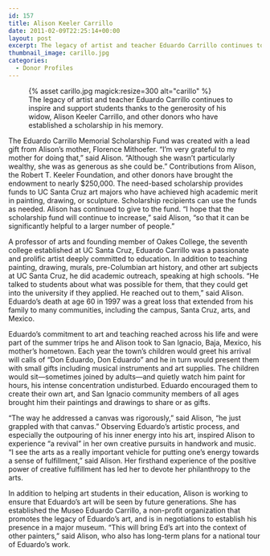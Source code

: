 ```yaml
---
id: 157
title: Alison Keeler Carrillo
date: 2011-02-09T22:25:14+00:00
layout: post
excerpt: The legacy of artist and teacher Eduardo Carrillo continues to inspire and support students thanks to the generosity of his widow, Alison Keeler Carrillo, and other donors who have established a scholarship in his memory. “The scholarship is a way for Ed’s vision and values to be carried forward,” said Alison. “He did all kinds of things that really inspired his students to take their art seriously. He not only was a great painter, he was a great teacher.”
thumbnail_image: carillo.jpg
categories:
  - Donor Profiles
---
```

<figure class="inline-image right">
{% asset carillo.jpg magick:resize=300 alt="carillo" %}<figcaption>The legacy of artist and teacher Eduardo Carrillo continues to inspire and support students thanks to the generosity of his widow, Alison Keeler Carrillo, and other donors who have established a scholarship in his memory.</figcaption></figure>

The Eduardo Carrillo Memorial Scholarship Fund was created with a lead gift from Alison’s mother, Florence Mithoefer. “I’m very grateful to my mother for doing that,” said Alison. “Although she wasn’t particularly wealthy, she was as generous as she could be.” Contributions from Alison, the Robert T. Keeler Foundation, and other donors have brought the endowment to nearly $250,000. The need-based scholarship provides funds to UC Santa Cruz art majors who have achieved high academic merit in painting, drawing, or sculpture. Scholarship recipients can use the funds as needed. Alison has continued to give to the fund. “I hope that the scholarship fund will continue to increase,” said Alison, “so that it can be significantly helpful to a larger number of people.&#8221;

A professor of arts and founding member of Oakes College, the seventh college established at UC Santa Cruz, Eduardo Carrillo was a passionate and prolific artist deeply committed to education. In addition to teaching painting, drawing, murals, pre-Columbian art history, and other art subjects at UC Santa Cruz, he did academic outreach, speaking at high schools. “He talked to students about what was possible for them, that they could get into the university if they applied. He reached out to them,” said Alison. Eduardo’s death at age 60 in 1997 was a great loss that extended from his family to many communities, including the campus, Santa Cruz, arts, and Mexico.

Eduardo’s commitment to art and teaching reached across his life and were part of the summer trips he and Alison took to San Ignacio, Baja, Mexico, his mother’s hometown. Each year the town’s children would greet his arrival will calls of “Don Eduardo, Don Eduardo” and he in turn would present them with small gifts including musical instruments and art supplies. The children would sit—sometimes joined by adults—and quietly watch him paint for hours, his intense concentration undisturbed. Eduardo encouraged them to create their own art, and San Ignacio community members of all ages brought him their paintings and drawings to share or as gifts.

“The way he addressed a canvas was rigorously,” said Alison, “he just grappled with that canvas.” Observing Eduardo’s artistic process, and especially the outpouring of his inner energy into his art, inspired Alison to experience “a revival” in her own creative pursuits in handwork and music. “I see the arts as a really important vehicle for putting one’s energy towards a sense of fulfillment,” said Alison. Her firsthand experience of the positive power of creative fulfillment has led her to devote her philanthropy to the arts.

In addition to helping art students in their education, Alison is working to ensure that Eduardo’s art will be seen by future generations. She has established the Museo Eduardo Carrillo, a non-profit organization that promotes the legacy of Eduardo’s art, and is in negotiations to establish his presence in a major museum. “This will bring Ed’s art into the context of other painters,” said Alison, who also has long-term plans for a national tour of Eduardo’s work.
